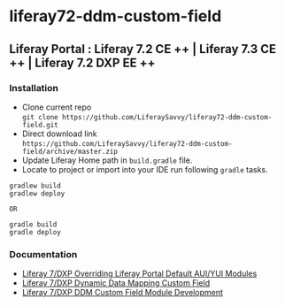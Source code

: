 # liferay72-ddm-custom-field
## Liferay Portal : Liferay 7.2 CE ++ |  Liferay 7.3 CE ++ | Liferay 7.2 DXP EE ++
### Installation
* Clone current repo    
`git clone https://github.com/LiferaySavvy/liferay72-ddm-custom-field.git` 
* Direct download link  
`https://github.com/LiferaySavvy/liferay72-ddm-custom-field/archive/master.zip`     
* Update Liferay Home path in `build.gradle` file. 
* Locate to project or import into your IDE run following `gradle` tasks.  

````
gradlew build
gradlew deploy

OR

gradle build
gradle deploy

````
### Documentation 
* [Liferay 7/DXP Overriding Liferay Portal Default AUI/YUI Modules](http://www.liferaysavvy.com/2020/03/liferay-7dxp-overriding-liferay-portal.html)
* [Liferay 7/DXP Dynamic Data Mapping Custom Field](http://www.liferaysavvy.com/2020/03/liferay-7dxp-dynamic-data-mapping.html)
* [Liferay 7/DXP DDM Custom Field Module Development](http://www.liferaysavvy.com/2020/03/liferay-7dxp-ddm-custom-field-module.html)
